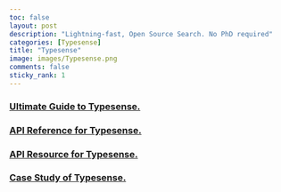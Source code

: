 ```yaml
---
toc: false
layout: post
description: "Lightning-fast, Open Source Search. No PhD required"
categories: [Typesense]
title: "Typesense"
image: images/Typesense.png
comments: false
sticky_rank: 1
---
```


<h3><a href="https://aviyeldevrel.github.io/Aviyel-Blogs-Review/ultimate-guide/">Ultimate Guide to Typesense.</a><h3>
<h3><a href="https://aviyeldevrel.github.io/Aviyel-Blogs-Review/">API Reference for Typesense.</a><h3>
<h3><a href="https://aviyeldevrel.github.io/Aviyel-Blogs-Review/">API Resource for Typesense.</a><h3>
<h3><a href="https://aviyeldevrel.github.io/Aviyel-Blogs-Review/">Case Study of Typesense.</a><h3>

